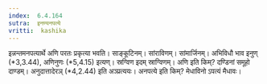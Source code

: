 ```yaml
---
index:  6.4.164
sutra:  इनण्यनपत्ये
vritti:  kashika 
---
```


इन्नन्तमनपत्यार्थे अणि परतः प्रकृत्या भवति। साङ्कूटिनम्। सांराविणम्। सांमार्जिनम्। अभिविधौ भाव इनुण् (*3,3.44), अणिनुणः (*5,4.15) इत्यण्। स्रग्विण इदम् स्राग्विणम्। अणि इति किम्? दण्डिनां समूहो दाण्डम्। अनुदात्तादेरञ् (*4,2.44) इति अञ्प्रत्ययः। अनपत्ये इति किम्? मेधाविनो ऽपत्यं मैधावः।

